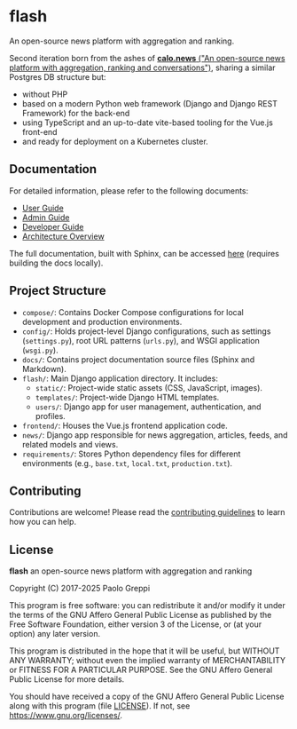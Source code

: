 # flash

An open-source news platform with aggregation and ranking.

Second iteration born from the ashes of [**calo.news** ("An open-source news platform with aggregation, ranking and conversations")](https://gitlab.com/simevo/calo.news), sharing a similar Postgres DB structure but:

- without PHP
- based on a modern Python web framework (Django and Django REST Framework) for the back-end
- using TypeScript and an up-to-date vite-based tooling for the Vue.js front-end
- and ready for deployment on a Kubernetes cluster.

## Documentation

For detailed information, please refer to the following documents:

- [User Guide](docs/USING.md)
- [Admin Guide](docs/ADMIN.md)
- [Developer Guide](docs/DEVELOPING.md)
- [Architecture Overview](docs/ARCHITECTURE.md)

The full documentation, built with Sphinx, can be accessed [here](docs/_build/html/index.html) (requires building the docs locally).

## Project Structure

- `compose/`: Contains Docker Compose configurations for local development and production environments.
- `config/`: Holds project-level Django configurations, such as settings (`settings.py`), root URL patterns (`urls.py`), and WSGI application (`wsgi.py`).
- `docs/`: Contains project documentation source files (Sphinx and Markdown).
- `flash/`: Main Django application directory. It includes:
    - `static/`: Project-wide static assets (CSS, JavaScript, images).
    - `templates/`: Project-wide Django HTML templates.
    - `users/`: Django app for user management, authentication, and profiles.
- `frontend/`: Houses the Vue.js frontend application code.
- `news/`: Django app responsible for news aggregation, articles, feeds, and related models and views.
- `requirements/`: Stores Python dependency files for different environments (e.g., `base.txt`, `local.txt`, `production.txt`).

## Contributing

Contributions are welcome! Please read the [contributing guidelines](CONTRIBUTING.md) to learn how you can help.

## License

**flash** an open-source news platform with aggregation and ranking

Copyright (C) 2017-2025 Paolo Greppi

This program is free software: you can redistribute it and/or modify
it under the terms of the GNU Affero General Public License as published by
the Free Software Foundation, either version 3 of the License, or
(at your option) any later version.

This program is distributed in the hope that it will be useful,
but WITHOUT ANY WARRANTY; without even the implied warranty of
MERCHANTABILITY or FITNESS FOR A PARTICULAR PURPOSE.  See the
GNU Affero General Public License for more details.

You should have received a copy of the GNU Affero General Public License
along with this program (file [LICENSE](/LICENSE)).
If not, see <https://www.gnu.org/licenses/>.
